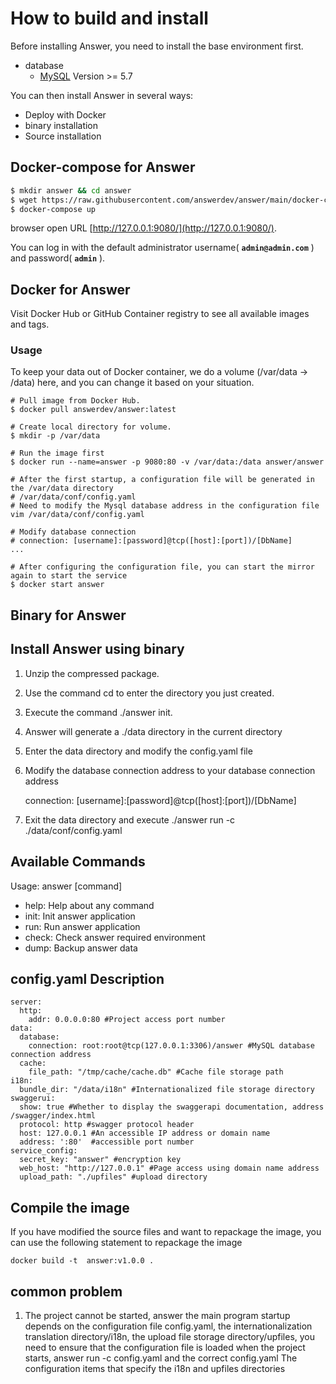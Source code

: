 # How to build and install

Before installing Answer, you need to install the base environment first.
 - database
     - [MySQL](http://dev.mysql.com) Version >= 5.7

You can then install Answer in several ways:

 - Deploy with Docker
 - binary installation
 - Source installation

## Docker-compose for Answer
```bash
$ mkdir answer && cd answer
$ wget https://raw.githubusercontent.com/answerdev/answer/main/docker-compose.yaml
$ docker-compose up
```

browser open URL [http://127.0.0.1:9080/](http://127.0.0.1:9080/).

You can log in with the default administrator username( **`admin@admin.com`** ) and password( **`admin`** ).

## Docker for Answer
Visit Docker Hub or GitHub Container registry to see all available images and tags.

### Usage
To keep your data out of Docker container, we do a volume (/var/data -> /data) here, and you can change it based on your situation.

```
# Pull image from Docker Hub.
$ docker pull answerdev/answer:latest

# Create local directory for volume.
$ mkdir -p /var/data

# Run the image first
$ docker run --name=answer -p 9080:80 -v /var/data:/data answer/answer

# After the first startup, a configuration file will be generated in the /var/data directory
# /var/data/conf/config.yaml
# Need to modify the Mysql database address in the configuration file
vim /var/data/conf/config.yaml

# Modify database connection
# connection: [username]:[password]@tcp([host]:[port])/[DbName]
...

# After configuring the configuration file, you can start the mirror again to start the service
$ docker start answer

```

## Binary for Answer
## Install Answer using binary

  1. Unzip the compressed package.
  2. Use the command cd to enter the directory you just created.
  3. Execute the command ./answer init.
  4. Answer will generate a ./data directory in the current directory
  5. Enter the data directory and modify the config.yaml file
  6. Modify the database connection address to your database connection address

     connection: [username]:[password]@tcp([host]:[port])/[DbName]
  7. Exit the data directory and execute ./answer run -c ./data/conf/config.yaml

## Available Commands
Usage: answer [command]

- help: Help about any command
- init: Init answer application
- run: Run answer application
- check: Check answer required environment
- dump: Backup answer data

## config.yaml Description

```
server:
  http:
    addr: 0.0.0.0:80 #Project access port number
data:
  database:
    connection: root:root@tcp(127.0.0.1:3306)/answer #MySQL database connection address
  cache:
    file_path: "/tmp/cache/cache.db" #Cache file storage path
i18n:
  bundle_dir: "/data/i18n" #Internationalized file storage directory
swaggerui:
  show: true #Whether to display the swaggerapi documentation, address /swagger/index.html
  protocol: http #swagger protocol header
  host: 127.0.0.1 #An accessible IP address or domain name
  address: ':80'  #accessible port number
service_config:
  secret_key: "answer" #encryption key
  web_host: "http://127.0.0.1" #Page access using domain name address
  upload_path: "./upfiles" #upload directory

```
## Compile the image
If you have modified the source files and want to repackage the image, you can use the following statement to repackage the image
```
docker build -t  answer:v1.0.0 .
```
## common problem
 1. The project cannot be started, answer the main program startup depends on the configuration file config.yaml, the internationalization translation directory/i18n, the upload file storage directory/upfiles, you need to ensure that the configuration file is loaded when the project starts, answer run -c config.yaml and the correct config.yaml The configuration items that specify the i18n and upfiles directories
